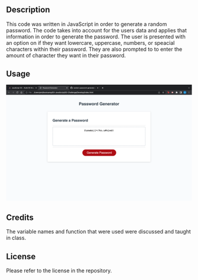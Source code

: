 # <random-password-generator-js>

## Description

This code was written in JavaScript in order to generate a random password.  The code takes into account for the users data and applies that information in order to generate the password.  The user is presented with an option on if they want lowercare, uppercase, numbers, or speacial characters within their password.  They are also prompted to to enter the amount of character they want in their password.  



## Usage

![website screenshot](./assets/Screen%20Shot%202023-06-02%20at%204.17.07%20PM.png "password generator")

## Credits

The variable names and function that were used were discussed and taught in class.

## License

Please refer to the license in the repository. 